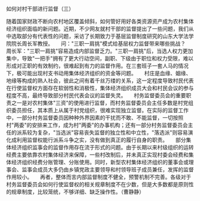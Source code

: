 如何对村干部进行监督（三）

随着国家财政不断向农村地区覆盖倾斜，如何管好用好各类资源资产成为农村集体经济组织面临的新问题。近期，不少网友就村干部的监督提出了一些问题，我们从中选取部分有代表性的问题，采访了长期致力于基层监督制度研究的山东大学法学院院长周长军教授。　　问："三职一肩挑"模式给基层权力监督带来哪些挑战？　　周长军："三职一肩挑"容易造成内部监督乏力。"三职一肩挑"后，当选人权力更加集中，导致"一把手"拥有了更大行动空间，副职、下级由于职位和权力受限，难以形成对正职的有效制约，很难起到有力的监督作用。在三套班子一套人马的情况下，极可能出现村支书动用集体经济组织的资金等问题。　　村庄是血缘、姻缘、地缘等构成的熟人社会，彼此之间有着千丝万缕的关系，这一定程度导致村民代表在行使监督权方面存在软弱性和消极性，集体经济组织成员大会和村民会议的参与程度不高，最终导致部分村民代表会议的监督失灵。　　村务监督委员会的重要职责之一是对农村集体"三资"的使用进行监督，而村务监督委员会主任多数是村党组织委员担任，其本质上从属于村党组织，很难实现独立监督。在实际的监督工作中，一部分村务监督委员因种种外界因素的干扰而不敢、不能监督，一切按照村"两委"的安排来工作，成为村"两委"的办事机构；还有一部分村务监督委员会主任的派系较为复杂，"当选派"容易丧失监督的独立性和中立性，"落选派"则容易演化成利用监督权能行派系斗争之实，没有做到真正的履行自身的职责。　　部分集体经济组织监事会的监督作用存在流于形式的问题。由于长期以来村级组织的运转经费主要依靠农村集体经济来保障，一些村改制后，并未真正实现村委会经费和集体经济组织经费分账管理、分账使用。同时，新型农村集体经济组织的董事会或理事会、监事会成员大多仍由乡镇党政主要领导和村领导班子成员兼任，发挥的监督作用较小。　　再者，整体而言内部监督制度不健全，预警机制不完善。各级对于村务监督委员会如何行使监督权的相关规章制度不在少数，但是大多数都是原则性的规章制度，比较笼统，不够详细、缺乏操作性。（曹静静）
